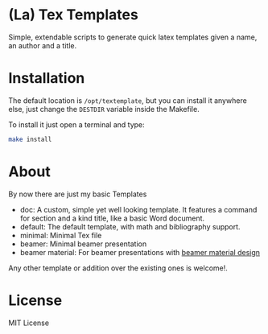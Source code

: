 (La) Tex Templates
===

Simple, extendable scripts to generate quick latex templates given a name, an author and a title.

Installation
===

The default location is `/opt/textemplate`, but you can install it anywhere else, just change the `DESTDIR` variable inside the Makefile.

To install it just open a terminal and type:

```bash
make install
```

About
===

By now there are just my basic Templates

- doc: A custom, simple yet well looking template. It features a command for section and a kind title, like a basic Word document.
- default: The default template, with math and bibliography support.
- minimal: Minimal Tex file
- beamer: Minimal beamer presentation
- beamer material: For beamer presentations with [beamer material design](https://github.com/edasubert/beamerMaterialDesign)

Any other template or addition over the existing ones is welcome!.

License
===

MIT License
